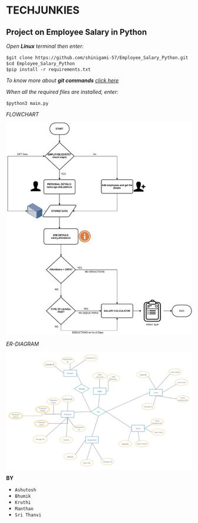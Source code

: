 #                                                                TECHJUNKIES

## Project on Employee Salary in Python 

*Open **Linux** terminal then enter:*

```
$git clone https://github.com/shinigami-57/Employee_Salary_Python.git
$cd Employee_Salary_Python
$pip install -r requirements.txt
```
*To know more about **git commands** [click here](http://guides.beanstalkapp.com/version-control/common-git-commands.html)*

*When all the required files are installed, enter:*
```
$python3 main.py
```

*FLOWCHART*

![--FLOWCHART--](https://github.com/shinigami-57/Employee_Salary_Python/blob/master/ProjectFlow.jpeg)


*ER-DIAGRAM*

![ER DIAGRAM](https://github.com/shinigami-57/Employee_Salary_Python/blob/master/er_diagram.JPEG)


**BY**
- `Ashutosh`
- `Bhumik`
- `Kruthi`
- `Manthan`
- `Sri Thanvi`

